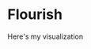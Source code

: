 # Flourish
Here's my visualization



<div class="flourish-embed flourish-chart" data-src="visualisation/11113085"><script src="https://public.flourish.studio/resources/embed.js"></script></div>
